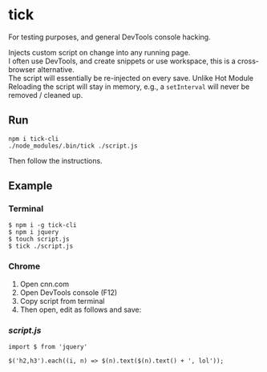 # tick

For testing purposes, and general DevTools console hacking.

Injects custom script on change into any running page.  
I often use DevTools, and create snippets or use workspace, this is a cross-browser alternative.  
The script will essentially be re-injected on every save.
Unlike Hot Module Reloading the script will stay in memory, e.g., a `setInterval` will never be removed / cleaned up.


## Run

    npm i tick-cli
    ./node_modules/.bin/tick ./script.js

Then follow the instructions.


## Example

### Terminal

    $ npm i -g tick-cli
    $ npm i jquery
    $ touch script.js
    $ tick ./script.js

### Chrome
1. Open cnn.com
1. Open DevTools console (F12)
1. Copy script from terminal 
1. Then open, edit as follows and save:

### _script.js_
    
    import $ from 'jquery'
    
    $('h2,h3').each((i, n) => $(n).text($(n).text() + ', lol'));
